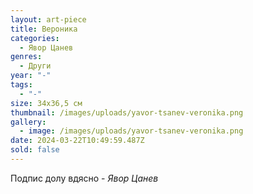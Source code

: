 ```yaml
---
layout: art-piece
title: Вероника
categories:
  - Явор Цанев
genres:
  - Други
year: "-"
tags:
  - "-"
size: 34х36,5 см
thumbnail: /images/uploads/yavor-tsanev-veronika.png
gallery:
  - image: /images/uploads/yavor-tsanev-veronika.png
date: 2024-03-22T10:49:59.487Z
sold: false
---
```

Подпис долу вдясно - *Явор Цанев*
